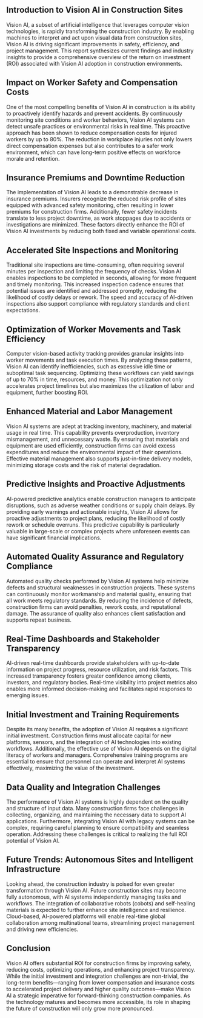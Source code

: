 ## Introduction to Vision AI in Construction Sites
Vision AI, a subset of artificial intelligence that leverages computer vision technologies, is rapidly transforming the construction industry. By enabling machines to interpret and act upon visual data from construction sites, Vision AI is driving significant improvements in safety, efficiency, and project management. This report synthesizes current findings and industry insights to provide a comprehensive overview of the return on investment (ROI) associated with Vision AI adoption in construction environments.

## Impact on Worker Safety and Compensation Costs
One of the most compelling benefits of Vision AI in construction is its ability to proactively identify hazards and prevent accidents. By continuously monitoring site conditions and worker behaviors, Vision AI systems can detect unsafe practices or environmental risks in real time. This proactive approach has been shown to reduce compensation costs for injured workers by up to 80%. The reduction in workplace injuries not only lowers direct compensation expenses but also contributes to a safer work environment, which can have long-term positive effects on workforce morale and retention.

## Insurance Premiums and Downtime Reduction
The implementation of Vision AI leads to a demonstrable decrease in insurance premiums. Insurers recognize the reduced risk profile of sites equipped with advanced safety monitoring, often resulting in lower premiums for construction firms. Additionally, fewer safety incidents translate to less project downtime, as work stoppages due to accidents or investigations are minimized. These factors directly enhance the ROI of Vision AI investments by reducing both fixed and variable operational costs.

## Accelerated Site Inspections and Monitoring
Traditional site inspections are time-consuming, often requiring several minutes per inspection and limiting the frequency of checks. Vision AI enables inspections to be completed in seconds, allowing for more frequent and timely monitoring. This increased inspection cadence ensures that potential issues are identified and addressed promptly, reducing the likelihood of costly delays or rework. The speed and accuracy of AI-driven inspections also support compliance with regulatory standards and client expectations.

## Optimization of Worker Movements and Task Efficiency
Computer vision-based activity tracking provides granular insights into worker movements and task execution times. By analyzing these patterns, Vision AI can identify inefficiencies, such as excessive idle time or suboptimal task sequencing. Optimizing these workflows can yield savings of up to 70% in time, resources, and money. This optimization not only accelerates project timelines but also maximizes the utilization of labor and equipment, further boosting ROI.

## Enhanced Material and Labor Management
Vision AI systems are adept at tracking inventory, machinery, and material usage in real time. This capability prevents overproduction, inventory mismanagement, and unnecessary waste. By ensuring that materials and equipment are used efficiently, construction firms can avoid excess expenditures and reduce the environmental impact of their operations. Effective material management also supports just-in-time delivery models, minimizing storage costs and the risk of material degradation.

## Predictive Insights and Proactive Adjustments
AI-powered predictive analytics enable construction managers to anticipate disruptions, such as adverse weather conditions or supply chain delays. By providing early warnings and actionable insights, Vision AI allows for proactive adjustments to project plans, reducing the likelihood of costly rework or schedule overruns. This predictive capability is particularly valuable in large-scale or complex projects where unforeseen events can have significant financial implications.

## Automated Quality Assurance and Regulatory Compliance
Automated quality checks performed by Vision AI systems help minimize defects and structural weaknesses in construction projects. These systems can continuously monitor workmanship and material quality, ensuring that all work meets regulatory standards. By reducing the incidence of defects, construction firms can avoid penalties, rework costs, and reputational damage. The assurance of quality also enhances client satisfaction and supports repeat business.

## Real-Time Dashboards and Stakeholder Transparency
AI-driven real-time dashboards provide stakeholders with up-to-date information on project progress, resource utilization, and risk factors. This increased transparency fosters greater confidence among clients, investors, and regulatory bodies. Real-time visibility into project metrics also enables more informed decision-making and facilitates rapid responses to emerging issues.

## Initial Investment and Training Requirements
Despite its many benefits, the adoption of Vision AI requires a significant initial investment. Construction firms must allocate capital for new platforms, sensors, and the integration of AI technologies into existing workflows. Additionally, the effective use of Vision AI depends on the digital literacy of workers and managers. Comprehensive training programs are essential to ensure that personnel can operate and interpret AI systems effectively, maximizing the value of the investment.

## Data Quality and Integration Challenges
The performance of Vision AI systems is highly dependent on the quality and structure of input data. Many construction firms face challenges in collecting, organizing, and maintaining the necessary data to support AI applications. Furthermore, integrating Vision AI with legacy systems can be complex, requiring careful planning to ensure compatibility and seamless operation. Addressing these challenges is critical to realizing the full ROI potential of Vision AI.

## Future Trends: Autonomous Sites and Intelligent Infrastructure
Looking ahead, the construction industry is poised for even greater transformation through Vision AI. Future construction sites may become fully autonomous, with AI systems independently managing tasks and workflows. The integration of collaborative robots (cobots) and self-healing materials is expected to further enhance site intelligence and resilience. Cloud-based, AI-powered platforms will enable real-time global collaboration among multinational teams, streamlining project management and driving new efficiencies.

## Conclusion
Vision AI offers substantial ROI for construction firms by improving safety, reducing costs, optimizing operations, and enhancing project transparency. While the initial investment and integration challenges are non-trivial, the long-term benefits—ranging from lower compensation and insurance costs to accelerated project delivery and higher quality outcomes—make Vision AI a strategic imperative for forward-thinking construction companies. As the technology matures and becomes more accessible, its role in shaping the future of construction will only grow more pronounced.